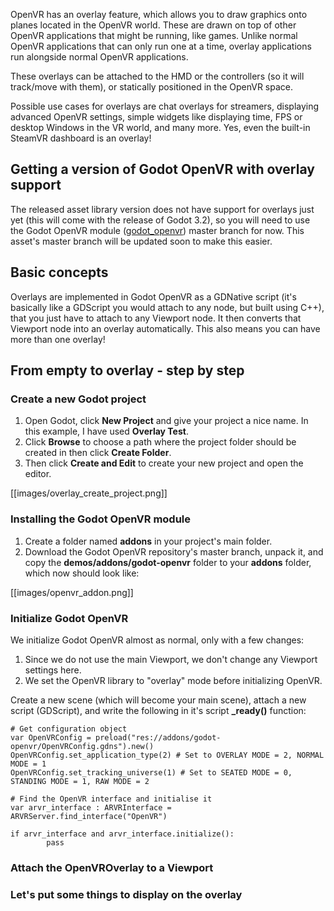 OpenVR has an overlay feature, which allows you to draw graphics onto planes located in the OpenVR world. These are drawn on top of other OpenVR applications that might be running, like games. Unlike normal OpenVR applications that can only run one at a time, overlay applications run alongside normal OpenVR applications.

These overlays can be attached to the HMD or the controllers (so it will track/move with them), or statically positioned in the OpenVR space.

Possible use cases for overlays are chat overlays for streamers, displaying advanced OpenVR settings, simple widgets like displaying time, FPS or desktop Windows in the VR world, and many more. Yes, even the built-in SteamVR dashboard is an overlay!

## Getting a version of Godot OpenVR with overlay support

The released asset library version does not have support for overlays just yet (this will come with the release of Godot 3.2), so you will need to use the Godot OpenVR module ([godot_openvr](https://github.com/GodotVR/godot_openvr)) master branch for now. This asset's master branch will be updated soon to make this easier.

## Basic concepts

Overlays are implemented in Godot OpenVR as a GDNative script (it's basically like a GDScript you would attach to any node, but built using C++), that you just have to attach to any Viewport node. It then converts that Viewport node into an overlay automatically. This also means you can have more than one overlay!

## From empty to overlay - step by step

### Create a new Godot project

1. Open Godot, click **New Project** and give your project a nice name. In this example, I have used **Overlay Test**.
2. Click **Browse** to choose a path where the project folder should be created in then click **Create Folder**.
3. Then click **Create and Edit** to create your new project and open the editor.

[[images/overlay_create_project.png]]

### Installing the Godot OpenVR module

1. Create a folder named **addons** in your project's main folder.
2. Download the Godot OpenVR repository's master branch, unpack it, and copy the **demos/addons/godot-openvr** folder to your **addons** folder, which now should look like:

[[images/openvr_addon.png]]

### Initialize Godot OpenVR

We initialize Godot OpenVR almost as normal, only with a few changes:

1. Since we do not use the main Viewport, we don't change any Viewport settings here.
2. We set the OpenVR library to "overlay" mode before initializing OpenVR.

Create a new scene (which will become your main scene), attach a new script (GDScript), and write the following in it's script **_ready()** function:

```GDScript
# Get configuration object
var OpenVRConfig = preload("res://addons/godot-openvr/OpenVRConfig.gdns").new()
OpenVRConfig.set_application_type(2) # Set to OVERLAY MODE = 2, NORMAL MODE = 1
OpenVRConfig.set_tracking_universe(1) # Set to SEATED MODE = 0, STANDING MODE = 1, RAW MODE = 2
	
# Find the OpenVR interface and initialise it
var arvr_interface : ARVRInterface = ARVRServer.find_interface("OpenVR")

if arvr_interface and arvr_interface.initialize():
        pass
```

### Attach the OpenVROverlay to a Viewport

### Let's put some things to display on the overlay